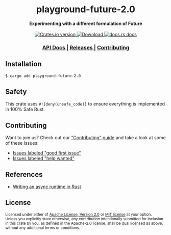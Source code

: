 <h1 align="center">playground-future-2.0</h1>
<div align="center">
  <strong>
    Experimenting with a different formulation of Future
  </strong>
</div>

<br />

<div align="center">
  <!-- Crates version -->
  <a href="https://crates.io/crates/playground-future-2.0">
    <img src="https://img.shields.io/crates/v/playground-future-2.0.svg?style=flat-square"
    alt="Crates.io version" />
  </a>
  <!-- Downloads -->
  <a href="https://crates.io/crates/playground-future-2.0">
    <img src="https://img.shields.io/crates/d/playground-future-2.0.svg?style=flat-square"
      alt="Download" />
  </a>
  <!-- docs.rs docs -->
  <a href="https://docs.rs/playground-future-2.0">
    <img src="https://img.shields.io/badge/docs-latest-blue.svg?style=flat-square"
      alt="docs.rs docs" />
  </a>
</div>

<div align="center">
  <h3>
    <a href="https://docs.rs/playground-future-2.0">
      API Docs
    </a>
    <span> | </span>
    <a href="https://github.com/yoshuawuyts/playground-future-2.0/releases">
      Releases
    </a>
    <span> | </span>
    <a href="https://github.com/yoshuawuyts/playground-future-2.0/blob/master.github/CONTRIBUTING.md">
      Contributing
    </a>
  </h3>
</div>

## Installation
```sh
$ cargo add playground-future-2.0
```

## Safety
This crate uses ``#![deny(unsafe_code)]`` to ensure everything is implemented in
100% Safe Rust.

## Contributing
Want to join us? Check out our ["Contributing" guide][contributing] and take a
look at some of these issues:

- [Issues labeled "good first issue"][good-first-issue]
- [Issues labeled "help wanted"][help-wanted]

[contributing]: https://github.com/yoshuawuyts/playground-future-2.0/blob/master.github/CONTRIBUTING.md
[good-first-issue]: https://github.com/yoshuawuyts/playground-future-2.0/labels/good%20first%20issue
[help-wanted]: https://github.com/yoshuawuyts/playground-future-2.0/labels/help%20wanted

## References

- [Writing an async runtime in Rust](https://michaelhelvey.dev/posts/rust_async_runtime)

## License

<sup>
Licensed under either of <a href="LICENSE-APACHE">Apache License, Version
2.0</a> or <a href="LICENSE-MIT">MIT license</a> at your option.
</sup>

<br/>

<sub>
Unless you explicitly state otherwise, any contribution intentionally submitted
for inclusion in this crate by you, as defined in the Apache-2.0 license, shall
be dual licensed as above, without any additional terms or conditions.
</sub>
